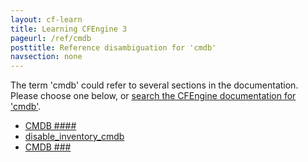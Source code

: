 ```yaml
---
layout: cf-learn
title: Learning CFEngine 3
pageurl: /ref/cmdb
posttitle: Reference disambiguation for 'cmdb'
navsection: none
---
```


The term 'cmdb' could refer to several sections in the documentation. Please choose one below, or
[search the CFEngine documentation for 'cmdb'](http://docs.cfengine.com/latest/search.html?q=cmdb).

- [CMDB \#\#\#\#](http://docs.cfengine.com/latest/guide-glossary.html#cmdb-####)
- [disable_inventory_cmdb](http://docs.cfengine.com/latest/guide-writing-and-serving-policy-policy-framework.html#disable_inventory_cmdb)
- [CMDB \#\#\#](http://docs.cfengine.com/latest/guide-writing-and-serving-policy-policy-framework.html#cmdb-###)
